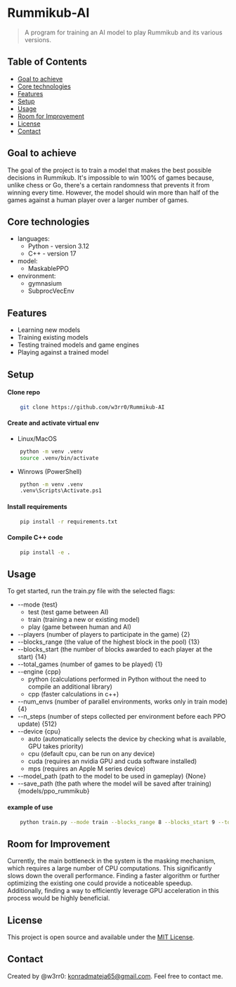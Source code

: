 # Rummikub-AI
> A program for training an AI model to play Rummikub and its various versions.

## Table of Contents
* [Goal to achieve](#goal-to-achieve)
* [Core technologies](#core-technologies)
* [Features](#features)
* [Setup](#setup)
* [Usage](#usage)
* [Room for Improvement](#room-for-improvement)
* [License](#license)
* [Contact](#contact)


## Goal to achieve
The goal of the project is to train a model that makes the best possible decisions in Rummikub.
It's impossible to win 100% of games because, unlike chess or Go,
there's a certain randomness that prevents it from winning every time.
However, the model should win more than half of the games against a human player over a larger number of games.


## Core technologies
- languages:
    - Python - version 3.12
    - C++ - version 17
- model:
  - MaskablePPO
- environment:
  - gymnasium
  - SubprocVecEnv


## Features
- Learning new models
- Training existing models
- Testing trained models and game engines
- Playing against a trained model


## Setup

#### Clone repo

```sh
    git clone https://github.com/w3rr0/Rummikub-AI
```

#### Create and activate virtual env

- Linux/MacOS

```sh
    python -m venv .venv
    source .venv/bin/activate
```

- Winrows (PowerShell)

```sh
    python -m venv .venv
    .venv\Scripts\Activate.ps1
```

#### Install requirements

```sh
    pip install -r requirements.txt
```

#### Compile C++ code

```sh
    pip install -e .
```


## Usage
To get started, run the train.py file with the selected flags:
- --mode {test}
  - test (test game between AI)
  - train (training a new or existing model)
  - play (game between human and AI)
- --players (number of players to participate in the game) {2}
- --blocks_range (the value of the highest block in the pool) {13}
- --blocks_start (the number of blocks awarded to each player at the start) {14}
- --total_games (number of games to be played) {1}
- --engine {cpp}
  - python (calculations performed in Python without the need to compile an additional library)
  - cpp (faster calculations in c++)
- --num_envs (number of parallel environments, works only in train mode) {4}
- --n_steps (number of steps collected per environment before each PPO update) {512}
- --device {cpu}
  - auto (automatically selects the device by checking what is available, GPU takes priority)
  - cpu (default cpu, can be run on any device)
  - cuda (requires an nvidia GPU and cuda software installed)
  - mps (requires an Apple M series device)
- --model_path (path to the model to be used in gameplay) {None}
- --save_path (the path where the model will be saved after training) {models/ppo_rummikub}

#### example of use

```sh
    python train.py --mode train --blocks_range 8 --blocks_start 9 --total_games 100 --save_path models/ppo_rummikub8.9
```


## Room for Improvement
Currently, the main bottleneck in the system is the masking mechanism,
which requires a large number of CPU computations.
This significantly slows down the overall performance.
Finding a faster algorithm or further optimizing the existing one could provide a noticeable speedup.
Additionally, finding a way to efficiently leverage GPU acceleration in this process would be highly beneficial.


## License
This project is open source and available under the [MIT License](LICENSE).


## Contact
Created by @w3rr0:
[konradmateja65@gmail.com](mailto:konradmateja65@gmail.com).
Feel free to contact me.
